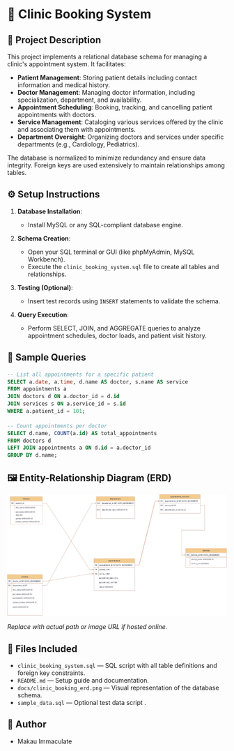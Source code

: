 # 🏥 Clinic Booking System

## 📄 Project Description

This project implements a relational database schema for managing a clinic's appointment system. It facilitates:

* **Patient Management**: Storing patient details including contact information and medical history.
* **Doctor Management**: Managing doctor information, including specialization, department, and availability.
* **Appointment Scheduling**: Booking, tracking, and cancelling patient appointments with doctors.
* **Service Management**: Cataloging various services offered by the clinic and associating them with appointments.
* **Department Oversight**: Organizing doctors and services under specific departments (e.g., Cardiology, Pediatrics).

The database is normalized to minimize redundancy and ensure data integrity. Foreign keys are used extensively to maintain relationships among tables.

## ⚙️ Setup Instructions

1. **Database Installation**:

   * Install MySQL or any SQL-compliant database engine.

2. **Schema Creation**:

   * Open your SQL terminal or GUI (like phpMyAdmin, MySQL Workbench).
   * Execute the `clinic_booking_system.sql` file to create all tables and relationships.

3. **Testing (Optional)**:

   * Insert test records using `INSERT` statements to validate the schema.

4. **Query Execution**:

   * Perform SELECT, JOIN, and AGGREGATE queries to analyze appointment schedules, doctor loads, and patient visit history.

## 🧾 Sample Queries

```sql
-- List all appointments for a specific patient
SELECT a.date, a.time, d.name AS doctor, s.name AS service
FROM appointments a
JOIN doctors d ON a.doctor_id = d.id
JOIN services s ON a.service_id = s.id
WHERE a.patient_id = 101;

-- Count appointments per doctor
SELECT d.name, COUNT(a.id) AS total_appointments
FROM doctors d
LEFT JOIN appointments a ON d.id = a.doctor_id
GROUP BY d.name;
```

## 🖼️ Entity-Relationship Diagram (ERD)

![ER Diagram](/clinic_booking_system.jpg)


*Replace with actual path or image URL if hosted online.*

## 📂 Files Included

* `clinic_booking_system.sql` — SQL script with all table definitions and foreign key constraints.
* `README.md` — Setup guide and documentation.
* `docs/clinic_booking_erd.png` — Visual representation of the database schema.
* `sample_data.sql` — Optional test data script .


## 🧠 Author

* Makau Immaculate

